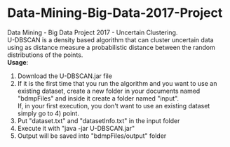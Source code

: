 # Data-Mining-Big-Data-2017-Project
Data Mining - Big Data Project 2017 - Uncertain Clustering.
<br>
U-DBSCAN is a density based algorithm that can cluster uncertain data using as distance measure a probabilistic distance between the random distributions of the points.
<br>
<b>Usage</b>:
1) Download the U-DBSCAN.jar file
2) If it is the first time that you run the algorithm and you want to use an existing dataset, create a new folder in your documents named "bdmpFiles" and inside it create a folder named "input". <br>
If, in your first execution, you don't want to use an existing dataset simply go to 4) point.
3) Put "dataset.txt" and "datasetInfo.txt" in the input folder
4) Execute it with "java -jar U-DBSCAN.jar"
5) Output will be saved into "bdmpFiles/output" folder
